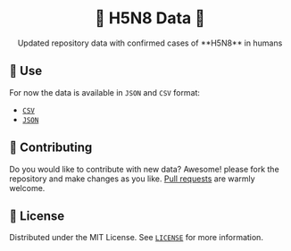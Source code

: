 <h1 align="center">🔢 H5N8 Data 🦠</h1>

<p align="center">
    Updated repository data with confirmed cases of **H5N8** in humans
</p>


## 🚀 Use
For now the data is available in `JSON` and `CSV` format:
- [`CSV`](./data.csv)
- [`JSON`](./data.json)


## 🤲 Contributing
Do you would like to contribute with new data? Awesome! please fork the repository and make changes as you like. [Pull requests](https://github.com/360macky/h5n8-data/pulls) are warmly welcome.


## 📃 License
Distributed under the MIT License.
See [`LICENSE`](./LICENSE) for more information.

